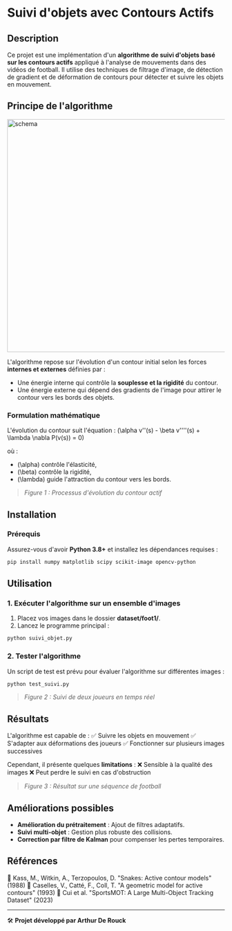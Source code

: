 # Suivi d'objets avec Contours Actifs

## Description

Ce projet est une implémentation d'un **algorithme de suivi d'objets basé sur les contours actifs** appliqué à l'analyse de mouvements dans des vidéos de football. Il utilise des techniques de filtrage d'image, de détection de gradient et de déformation de contours pour détecter et suivre les objets en mouvement.

## Principe de l'algorithme
<img width="538" alt="schema" src="https://github.com/user-attachments/assets/74cc14cc-69f2-4015-877f-0706a0e3f5bb" />

L'algorithme repose sur l'évolution d'un contour initial selon les forces **internes et externes** définies par :

- Une énergie interne qui contrôle la **souplesse et la rigidité** du contour.
- Une énergie externe qui dépend des gradients de l'image pour attirer le contour vers les bords des objets.

### Formulation mathématique

L'évolution du contour suit l'équation : \(\alpha v''(s) - \beta v''''(s) + \lambda \nabla P(v(s)) = 0\)

où :

- \(\alpha\) contrôle l'élasticité,
- \(\beta\) contrôle la rigidité,
- \(\lambda\) guide l'attraction du contour vers les bords.

> *Figure 1 : Processus d'évolution du contour actif*&#x20;

## Installation

### Prérequis

Assurez-vous d'avoir **Python 3.8+** et installez les dépendances requises :

```bash
pip install numpy matplotlib scipy scikit-image opencv-python
```

## Utilisation

### 1. Exécuter l'algorithme sur un ensemble d'images

1. Placez vos images dans le dossier **dataset/foot1/**.
2. Lancez le programme principal :

```bash
python suivi_objet.py
```

### 2. Tester l'algorithme

Un script de test est prévu pour évaluer l'algorithme sur différentes images :

```bash
python test_suivi.py
```

> *Figure 2 : Suivi de deux joueurs en temps réel*&#x20;

## Résultats

L'algorithme est capable de : ✅ Suivre les objets en mouvement ✅ S'adapter aux déformations des joueurs ✅ Fonctionner sur plusieurs images successives

Cependant, il présente quelques **limitations** : ❌ Sensible à la qualité des images ❌ Peut perdre le suivi en cas d'obstruction

> *Figure 3 : Résultat sur une séquence de football*&#x20;

## Améliorations possibles

- **Amélioration du prétraitement** : Ajout de filtres adaptatifs.
- **Suivi multi-objet** : Gestion plus robuste des collisions.
- **Correction par filtre de Kalman** pour compenser les pertes temporaires.

## Références

📖 Kass, M., Witkin, A., Terzopoulos, D. "Snakes: Active contour models" (1988) 📖 Caselles, V., Catté, F., Coll, T. "A geometric model for active contours" (1993) 📖 Cui et al. "SportsMOT: A Large Multi-Object Tracking Dataset" (2023)

---

🛠 **Projet développé par Arthur De Rouck**

